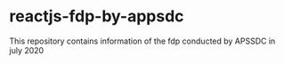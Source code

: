 # reactjs-fdp-by-appsdc
This repository contains information of the fdp conducted by APSSDC in july 2020
